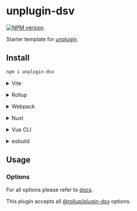 # unplugin-dsv

[![NPM version](https://img.shields.io/npm/v/unplugin-dsv?color=a1b858&label=)](https://www.npmjs.com/package/unplugin-dsv)

Starter template for [unplugin](https://github.com/unjs/unplugin).

## Install

```bash
npm i unplugin-dsv
```

<details>
<summary>Vite</summary><br>

```ts
// vite.config.ts
import UnpluginDsv from 'unplugin-dsv/vite'

export default defineConfig({
  plugins: [
    UnpluginDsv({ /* options */ }),
  ],
})
```

Example: [`playground/`](./playground/)

<br></details>

<details>
<summary>Rollup</summary><br>

```ts
// rollup.config.js
import UnpluginDsv from 'unplugin-dsv/rollup'

export default {
  plugins: [
    UnpluginDsv({ /* options */ }),
  ],
}
```

<br></details>


<details>
<summary>Webpack</summary><br>

```ts
// webpack.config.js
module.exports = {
  /* ... */
  plugins: [
    require('unplugin-dsv/webpack')({ /* options */ })
  ]
}
```

<br></details>

<details>
<summary>Nuxt</summary><br>

```ts
// nuxt.config.js
export default defineNuxtConfig({
  modules: [
    ['unplugin-dsv/nuxt', { /* options */ }],
  ],
})
```

> This module works for both Nuxt 2 and [Nuxt Vite](https://github.com/nuxt/vite)

<br></details>

<details>
<summary>Vue CLI</summary><br>

```ts
// vue.config.js
module.exports = {
  configureWebpack: {
    plugins: [
      require('unplugin-dsv/webpack')({ /* options */ }),
    ],
  },
}
```

<br></details>

<details>
<summary>esbuild</summary><br>

```ts
// esbuild.config.js
import { build } from 'esbuild'
import UnpluginDsv from 'unplugin-dsv/esbuild'

build({
  plugins: [UnpluginDsv()],
})
```

<br></details>

## Usage

### Options

For all options please refer to [docs](https://github.com/rollup/plugins/tree/master/packages/dsv#options).

This plugin accepts all [@rollup/plugin-dsv](https://github.com/rollup/plugins/tree/master/packages/dsv#options) options.
